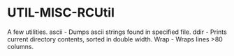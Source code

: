 # UTIL-MISC-RCUtil
A few utilities.  ascii - Dumps ascii strings found in specified file. ddir - Prints current directory contents, sorted in double width. Wrap - Wraps lines >80 columns.

